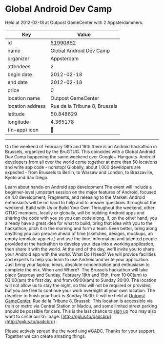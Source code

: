 # Global Android Dev Camp
Held at 2012-02-18 at Outpost GameCenter with 2 Appsterdammers.
        
|Key|Value
|---|---|
|id|[51990862](https://www.meetup.com/appsterdam/events/51990862/)|
|name|Global Android Dev Camp|
|organizer|Appsterdam|
|attendees|2|
|begin date|2012-02-18|
|end date|2012-02-18|
|price|0|
|location name|Outpost GameCenter|
|location address|Rue de la Tribune 8, Brussels|
|latitude|50.848629|
|longitude|4.365178|
|(in-app) icon|🤖|

---

On the weekend of February 18th and 19th there is an Android hackathon in Brussels, organized by the BruGTUG. This coincides with a Global Android Dev Camp happening the same weekend over Google+ Hangouts. Android developers from all over the world come together at more than 50 locations and write app code - nonstop! Globally, about 1,000 developers are expected - from Brussels to Berlin, to Warsaw and London, to Brazzaville, Kyoto and San Diego.

Learn about hands-on Android app development The event will include a beginner-level jumpstart session on the major features of Android, focused on 4.0 development, Fragments, and releasing to the Market. Android enthusiasts will be on hand to help and to answer questions throughout the weekend. Build with Us or Build Your Own Throughout the weekend, other GTUG members, locally or globally, will be building Android apps and sharing the code with you so you can code along. If, on the other hand, you already have a great idea for what to build, bring that idea with you to the hackathon, pitch it in the morning and form a team. Even better, bring along anything you can prepare ahead of time (sketches, designs, mockups, an empty template app etc.) and use the time, information and talented people provided at the hackathon to develop your idea into a working application, then share it with the world. At the end of the day, we'll invite you to share your Android app with the world. What Do I Need? We will provide facilities and experts to help you learn to use Android and write your application. Just bring your laptop, ideas, absolute concentration and enthusiasm to complete the mix. When and Where?  The Brussels hackathon will take place Saturday and Sunday, February 18th and 19th, from 10:00(am) to 03:00(am) the first day, and from 09:00(am) to Sunday 20:00. The location will not allow us to stay the night, so this will not be required or provided, but you are free to continue your work overnight at your own location. The deadline to finish your hack is Sunday 18:00. It will be held at [Outpost GameCenter](http://www.outpost.be/website/index.php?option=com_content&view=article&id=27&Itemid=48), Rue de la Tribune 8, Brussel:  This location is accessible via train or metro via Central Station or Madou, and some limited street parking should be possible for cars. This is the last chance to [sign up](https://docs.google.com/a/gtugs.org/spreadsheet/viewform?hl=en_US&formkey=dEJwc2JHekxVQ21NamRfdlJPTEdHVnc6MQ) You may also want to circle our G+ page: [http://gplus.to/gadcbru](http://gplus.to/gadcbru) .

Please actively spread the the word uing #GADC. Thanks for your support. Together we can create amazing things.


